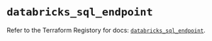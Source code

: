 # `databricks_sql_endpoint`

Refer to the Terraform Registory for docs: [`databricks_sql_endpoint`](https://registry.terraform.io/providers/databricks/databricks/1.31.1/docs/resources/sql_endpoint).
